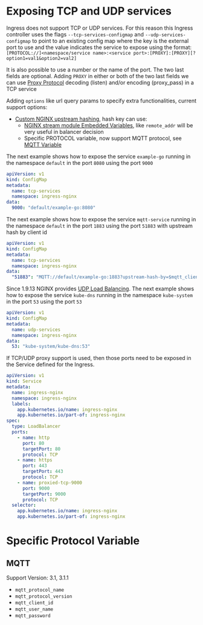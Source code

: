# Exposing TCP and UDP services

Ingress does not support TCP or UDP services. For this reason this Ingress controller uses the flags `--tcp-services-configmap` and `--udp-services-configmap` to point to an existing config map where the key is the external port to use and the value indicates the service to expose using the format:
`[PROTOCOL://]<namespace/service name>:<service port>:[PROXY]:[PROXY][?option1=val1&option2=val2]`

It is also possible to use a number or the name of the port. The two last fields are optional.
Adding `PROXY` in either or both of the two last fields we can use [Proxy Protocol](https://www.nginx.com/resources/admin-guide/proxy-protocol) decoding (listen) and/or encoding (proxy_pass) in a TCP service

Adding `options` like url query params to specify extra functionalities, current support options:
* [Custom NGINX upstream hashing](./nginx-configuration/annotations.md#custom-nginx-upstream-hashing), hash key can use:
    * [NGINX stream module Embedded Variables](http://nginx.org/en/docs/stream/ngx_stream_core_module.html#variables), like `remote_addr` will be very useful in balancer decision
    * Specific PROTOCOL variable, now support MQTT protocol, see [MQTT Variable](#MQTT)

The next example shows how to expose the service `example-go` running in the namespace `default` in the port `8080` using the port `9000`

```yaml
apiVersion: v1
kind: ConfigMap
metadata:
  name: tcp-services
  namespace: ingress-nginx
data:
  9000: "default/example-go:8080"
```

The next example shows how to expose the service `mqtt-service` running in the namespace `default` in the port `1883` using the port `51883` with upstream hash by client id

```yaml
apiVersion: v1
kind: ConfigMap
metadata:
  name: tcp-services
  namespace: ingress-nginx
data:
  "51883": "MQTT://default/example-go:1883?upstream-hash-by=$mqtt_client_id"
```

Since 1.9.13 NGINX provides [UDP Load Balancing](https://www.nginx.com/blog/announcing-udp-load-balancing/).
The next example shows how to expose the service `kube-dns` running in the namespace `kube-system` in the port `53` using the port `53`

```yaml
apiVersion: v1
kind: ConfigMap
metadata:
  name: udp-services
  namespace: ingress-nginx
data:
  53: "kube-system/kube-dns:53"
```

If TCP/UDP proxy support is used, then those ports need to be exposed in the Service defined for the Ingress.

```yaml
apiVersion: v1
kind: Service
metadata:
  name: ingress-nginx
  namespace: ingress-nginx
  labels:
    app.kubernetes.io/name: ingress-nginx
    app.kubernetes.io/part-of: ingress-nginx
spec:
  type: LoadBalancer
  ports:
    - name: http
      port: 80
      targetPort: 80
      protocol: TCP
    - name: https
      port: 443
      targetPort: 443
      protocol: TCP
    - name: proxied-tcp-9000
      port: 9000
      targetPort: 9000
      protocol: TCP
  selector:
    app.kubernetes.io/name: ingress-nginx
    app.kubernetes.io/part-of: ingress-nginx
```

# Specific Protocol Variable

## MQTT
Support Version: 3.1, 3.1.1
* `mqtt_protocol_name`
* `mqtt_protocol_version`
* `mqtt_client_id`
* `mqtt_user_name`
* `mqtt_password`
